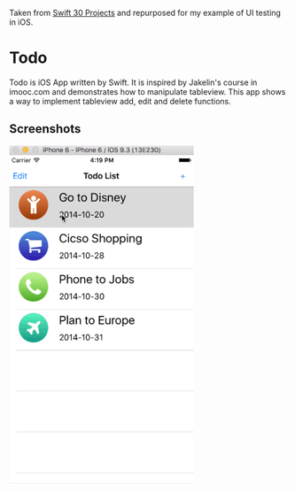 Taken from [Swift 30 Projects](https://github.com/soapyigu/Swift-30-Projects) and repurposed for my example of UI testing in iOS.

Todo
==========
Todo is iOS App written by Swift. It is inspired by Jakelin's course in imooc.com and demonstrates how to manipulate tableview. This app shows a way to implement tableview add, edit and delete functions.

## Screenshots
![Todo](./Todo.gif)


